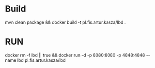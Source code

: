 # Build
mvn clean package && docker build -t pl.fis.artur.kasza/lbd .

# RUN

docker rm -f lbd || true && docker run -d -p 8080:8080 -p 4848:4848 --name lbd pl.fis.artur.kasza/lbd 